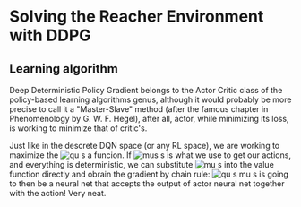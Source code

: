 [//]: # (Image References)

[mu_s]: http://bit.ly/2TvjiNH "mu s"
[qu_s_mu_s]: http://bit.ly/2TrSNs7 "qu s mu s"
[qu_s_a]: http://bit.ly/2TsbXhJ "qu s a"

# Solving the Reacher Environment with DDPG

## Learning algorithm

Deep Deterministic Policy Gradient belongs to the Actor Critic class of the policy-based learning algorithms genus, although it would probably be more precise to call it a "Master-Slave" method (after the famous chapter in Phenomenology by G. W. F. Hegel), after all, actor, while minimizing its loss, is working to minimize that of critic's.

Just like in the descrete DQN space (or any RL space), we are working to maximize the ![qu s a][qu_s_a] funcion. If ![mus s][mu_s] is what we use to get our actions, and everything is deterministic, we can substitute ![mu s][mu_s] into the value function directly and obrain the gradient by chain rule: ![qu s mu s][qu_s_mu_s] is going to then be a neural net that accepts the output of actor neural net together with the action! Very neat.